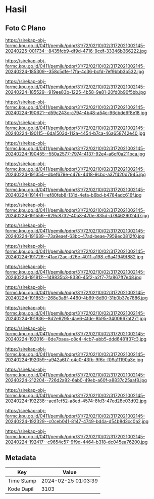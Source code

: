 # Hasil

## Foto C Plano

https://sirekap-obj-formc.kpu.go.id/0411/pemilu/pdpr/31/72/02/10/02/3172021002145-20240225-001734--8435fcb9-df9d-4716-9cdf-33346b366222.jpg

https://sirekap-obj-formc.kpu.go.id/0411/pemilu/pdpr/31/72/02/10/02/3172021002145-20240224-185309--358c5dfe-17fa-4c36-bcfd-7ef9bbb3b532.jpg

https://sirekap-obj-formc.kpu.go.id/0411/pemilu/pdpr/31/72/02/10/02/3172021002145-20240224-185529--919ee83b-1225-4b58-9e81-20fd0b90f5bb.jpg

https://sirekap-obj-formc.kpu.go.id/0411/pemilu/pdpr/31/72/02/10/02/3172021002145-20240224-190621--d59c243c-c794-4b48-a54c-96cbde6f8e18.jpg

https://sirekap-obj-formc.kpu.go.id/0411/pemilu/pdpr/31/72/02/10/02/3172021002145-20240224-190115--6da1503d-112a-4454-b7ca-46a658742e40.jpg

https://sirekap-obj-formc.kpu.go.id/0411/pemilu/pdpr/31/72/02/10/02/3172021002145-20240224-190455--550a2577-7974-4137-92e4-a6cf0a211bca.jpg

https://sirekap-obj-formc.kpu.go.id/0411/pemilu/pdpr/31/72/02/10/02/3172021002145-20240224-191354--dbef679e-c476-4418-9cbc-a37f420d7945.jpg

https://sirekap-obj-formc.kpu.go.id/0411/pemilu/pdpr/31/72/02/10/02/3172021002145-20240224-191441--ef80feb8-131d-4efa-b6bd-b4784adc616f.jpg

https://sirekap-obj-formc.kpu.go.id/0411/pemilu/pdpr/31/72/02/10/02/3172021002145-20240224-191556--629c8732-40a3-470e-835d-d784629024d7.jpg

https://sirekap-obj-formc.kpu.go.id/0411/pemilu/pdpr/31/72/02/10/02/3172021002145-20240224-191639--73a9eaef-63bc-47ad-beae-7959ec0812f0.jpg

https://sirekap-obj-formc.kpu.go.id/0411/pemilu/pdpr/31/72/02/10/02/3172021002145-20240224-191726--41ae72ac-d26e-4011-a198-e9a41949f882.jpg

https://sirekap-obj-formc.kpu.go.id/0411/pemilu/pdpr/31/72/02/10/02/3172021002145-20240224-191812--149835b3-8336-45f2-a2f7-7fa867ff7e48.jpg

https://sirekap-obj-formc.kpu.go.id/0411/pemilu/pdpr/31/72/02/10/02/3172021002145-20240224-191853--268e3a8f-4460-4b69-8d90-31b0b37e7886.jpg

https://sirekap-obj-formc.kpu.go.id/0411/pemilu/pdpr/31/72/02/10/02/3172021002145-20240224-191936--8d2e6295-4ae6-4fde-8b95-3400667af271.jpg

https://sirekap-obj-formc.kpu.go.id/0411/pemilu/pdpr/31/72/02/10/02/3172021002145-20240224-192016--8de7baea-c8c4-4cb7-abb5-ddd6481f37c3.jpg

https://sirekap-obj-formc.kpu.go.id/0411/pemilu/pdpr/31/72/02/10/02/3172021002145-20240224-192059--a942a6f7-c4c0-43fb-9f6c-f09a11190a3e.jpg

https://sirekap-obj-formc.kpu.go.id/0411/pemilu/pdpr/31/72/02/10/02/3172021002145-20240224-212204--726d2a82-6ab0-49eb-a60f-a8837c25aaf8.jpg

https://sirekap-obj-formc.kpu.go.id/0411/pemilu/pdpr/31/72/02/10/02/3172021002145-20240224-192238--aed1cf52-a8ed-4574-8fd3-47ed28e03d92.jpg

https://sirekap-obj-formc.kpu.go.id/0411/pemilu/pdpr/31/72/02/10/02/3172021002145-20240224-192329--c0ceb041-8147-4749-bd4a-d54b8d3cc0a2.jpg

https://sirekap-obj-formc.kpu.go.id/0411/pemilu/pdpr/31/72/02/10/02/3172021002145-20240224-192417--c9654c57-9f9d-4464-b318-dc045ea76200.jpg


## Metadata

| Key        | Value               |
| ---------- | ------------------- |
| Time Stamp | 2024-02-25 01:03:39 |
| Kode Dapil | 3103                |



